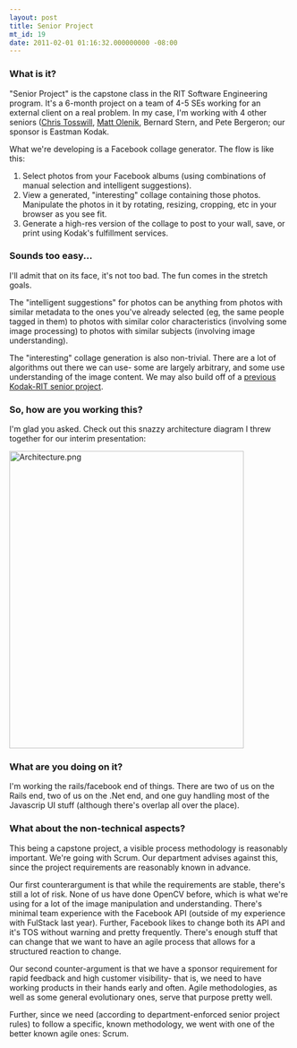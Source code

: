 ```yaml
---
layout: post
title: Senior Project
mt_id: 19
date: 2011-02-01 01:16:32.000000000 -08:00
---
```

### What is it?
"Senior Project" is the capstone class in the RIT Software Engineering program.  It's a 6-month project on a team of 4-5 SEs working for an external client on a real problem.  In my case, I'm working with 4 other seniors ([Chris Tosswill](http://tosswill.net), [Matt Olenik](http://mattolenik.net/), Bernard Stern, and Pete Bergeron; our sponsor is Eastman Kodak.
<!--break-->

What we're developing is a Facebook collage generator.  The flow is like this:

1. Select photos from your Facebook albums (using combinations of manual selection and intelligent suggestions).
2. View a generated, "interesting" collage containing those photos.  Manipulate the photos in it by rotating, resizing, cropping, etc in your browser as you see fit.
3. Generate a high-res version of the collage to post to your wall, save, or print using Kodak's fulfillment services.

### Sounds too easy...

I'll admit that on its face, it's not too bad.  The fun comes in the stretch goals.

The "intelligent suggestions" for photos can be anything from photos with similar metadata to the ones you've already selected (eg, the same people tagged in them) to photos with similar color characteristics (involving some image processing) to photos with similar subjects (involving image understanding).

The "interesting" collage generation is also non-trivial.  There are a lot of algorithms out there we can use- some are largely arbitrary, and some use understanding of the image content.  We may also build off of a [previous Kodak-RIT senior project](http://www.se.rit.edu/~photorganize).

### So, how are you working this?

I'm glad you asked.  Check out this snazzy architecture diagram I threw together for our interim presentation:

<img alt="Architecture.png" src="http://kevinkuchta.webfactional.com/blog/SeniorProject/Architecture.png" width="419" height="531" class="mt-image-none" style="" />

### What are you doing on it?

I'm working the rails/facebook end of things.  There are two of us on the Rails end, two of us on the .Net end, and one guy handling most of the Javascrip UI stuff (although there's overlap all over the place).

### What about the non-technical aspects?

This being a capstone project, a visible process methodology is reasonably important.  We're going with Scrum.  Our department advises against this, since the project requirements are reasonably known in advance.

Our first counterargument is that while the requirements are stable, there's still a lot of risk.  None of us have done OpenCV before, which is what we're using for a lot of the image manipulation and understanding.  There's minimal team experience with the Facebook API (outside of my experience with FulStack last year).  Further, Facebook likes to change both its API and it's TOS without warning and pretty frequently.  There's enough stuff that can change that we want to have an agile process that allows for a structured reaction to change.

Our second counter-argument is that we have a sponsor requirement for rapid feedback and high customer visibility- that is, we need to have working products in their hands early and often.  Agile methodologies, as well as some general evolutionary ones, serve that purpose pretty well.

Further, since we need (according to department-enforced senior project rules) to follow a specific, known methodology, we went with one of the better known agile ones: Scrum. 
